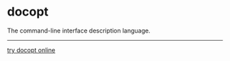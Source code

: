 # docopt

The command-line interface description language.

---

[try docopt online](http://try.docopt.org/)
